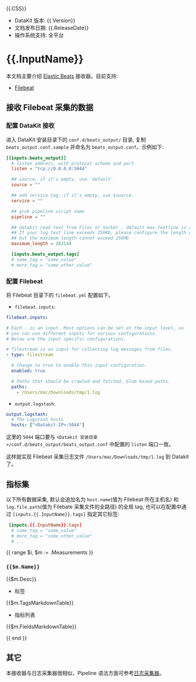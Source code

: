 {{.CSS}}

- DataKit 版本: {{.Version}}
- 文档发布日期: {{.ReleaseDate}}
- 操作系统支持: 全平台

# {{.InputName}}

本文档主要介绍 [Elastic Beats](https://www.elastic.co/products/beats/) 接收器。目前支持:
- [Filebeat](https://www.elastic.co/products/beats/filebeat/)

## 接收 Filebeat 采集的数据

### 配置 DataKit 接收

进入 DataKit 安装目录下的 `conf.d/beats_output/` 目录, 复制 `beats_output.conf.sample` 并命名为 `beats_output.conf`。示例如下: 

```toml
[[inputs.beats_output]]
  # listen address, with protocol scheme and port
  listen = "tcp://0.0.0.0:5044"

  ## source, if it's empty, use 'default'
  source = ""

  ## add service tag, if it's empty, use $source.
  service = ""

  ## grok pipeline script name
  pipeline = ""

  ## datakit read text from Files or Socket , default max_textline is 256k
  ## If your log text line exceeds 256Kb, please configure the length of your text,
  ## but the maximum length cannot exceed 256Mb
  maximum_length = 262144

  [inputs.beats_output.tags]
  # some_tag = "some_value"
  # more_tag = "some_other_value"
```

### 配置 Filebeat

将 Filebeat 目录下的 `filebeat.yml` 配置如下。

- `filebeat.inputs`:

```yml
filebeat.inputs:

# Each - is an input. Most options can be set at the input level, so
# you can use different inputs for various configurations.
# Below are the input specific configurations.

# filestream is an input for collecting log messages from files.
- type: filestream

  # Change to true to enable this input configuration.
  enabled: true

  # Paths that should be crawled and fetched. Glob based paths.
  paths:
    - /Users/mac/Downloads/tmp/1.log
```

- `output.logstash`:

```yml
output.logstash:
  # The Logstash hosts
  hosts: ["<Datakit-IP>:5044"]
```

这里的 `5044` 端口要与 `<Datakit 安装目录>/conf.d/beats_output/beats_output.conf` 中配置的 `listen` 端口一致。

这样就实现 Filebeat 采集日志文件 `/Users/mac/Downloads/tmp/1.log` 到 Datakit 了。

## 指标集

以下所有数据采集, 默认会追加名为 `host.name`(值为 Filebeat 所在主机名) 和 `log.file.path`(值为 Filebate 采集文件的全路径) 的全局 tag, 也可以在配置中通过 `[inputs.{{.InputName}}.tags]` 指定其它标签: 

``` toml
 [inputs.{{.InputName}}.tags]
  # some_tag = "some_value"
  # more_tag = "some_other_value"
  # ...
```

{{ range $i, $m := .Measurements }}

### `{{$m.Name}}`

{{$m.Desc}}

-  标签

{{$m.TagsMarkdownTable}}

- 指标列表

{{$m.FieldsMarkdownTable}}

{{ end }} 

## 其它

本接收器与日志采集器很相似，Pipeline 语法方面可参考[日志采集器](logging)。

